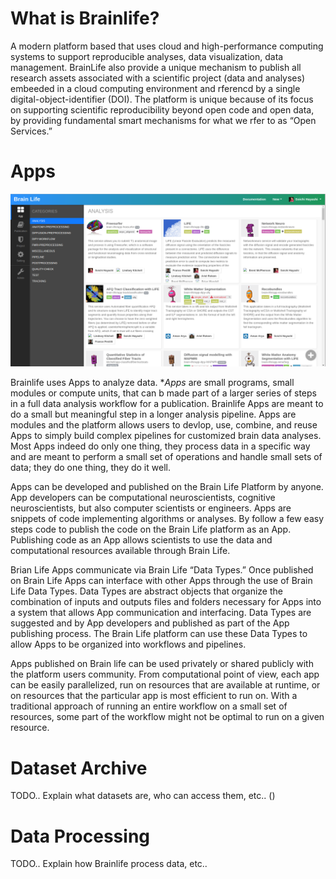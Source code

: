 
# What is Brainlife?

A modern platform based that uses cloud and high-performance computing systems to support reproducible analyses, data visualization, data management. BrainLife also provide a unique mechanism to publish all research assets associated with a scientific project (data and analyses) embeeded in a cloud computing environment and rferencd by a single digital-object-identifier (DOI). The platform is unique because of its focus on supporting scientific reproducibility beyond open code and open data, by providing fundamental smart mechanisms for what we rfer to as “Open Services.” 

# Apps

![dataset](/img/apps.png)

Brainlife uses Apps to analyze data. **Apps* are small programs, small modules or compute units, that can b made part of a larger series of steps in a full data analysis workflow for a publication. Brainlife Apps are meant to do a small but meaningful step in a longer analysis pipeline. Apps are modules and the platform allows users to devlop, use, combine, and reuse Apps to simply build complex pipelines for customized brain data analyses. Most Apps indeed do only one thing, they process data in a specific way and are meant to perform a small set of operations and handle small sets of data; they do one thing, they do it well.

Apps can be developed and published on the Brain Life Platform by anyone. App developers can be computational neuroscientists, cognitive neuroscientists, but also computer scientists or engineers. Apps are snippets of code implementing algorithms or analyses. By follow a few easy steps code to publish the code on the Brain Life platform as an App. Publishing code as an App allows scientists to use the data and computational resources available through Brain Life. 

Brian Life Apps communicate via Brain Life “Data Types.” Once published on Brain Life Apps can interface with other Apps through the use of Brain Life Data Types. Data Types are abstract objects that organize the combination of inputs and outputs files and folders necessary for Apps into a system that allows App communication and interfacing. Data Types are suggested and by App developers and published as part of the App publishing process. The Brain Life platform can use these Data Types to allow Apps to be organized into workflows and pipelines.

Apps published on Brain life can be used privately or shared publicly with the platform users community. From computational point of view, each app can be easily parallelized, run on resources that are available at runtime, or on resources that the particular app is most efficient to run on. With a traditional approach of running an entire workflow on a small set of resources, some part of the workflow might not be optimal to run on a given resource. 
 
# Dataset Archive

TODO.. Explain what datasets are, who can access them, etc.. ()

# Data Processing

TODO.. Explain how Brainlife process data, etc..



